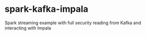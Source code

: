 # spark-kafka-impala
Spark streaming example with full security reading from Kafka and interacting with Impala 
